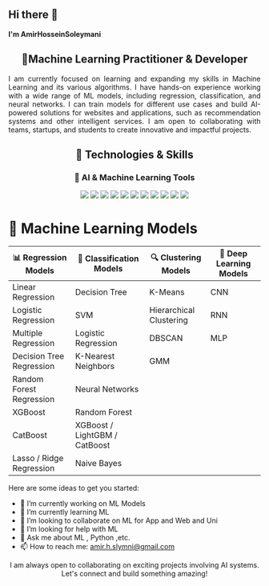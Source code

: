 ## Hi there 👋


**I'm AmirHosseinSoleymani** 
<h2 align="center">🚀Machine Learning Practitioner & Developer</h2>

<p align="justify">
I am currently focused on learning and expanding my skills in Machine Learning and its various algorithms. I have hands-on experience working with a wide range of ML models, including regression, classification, and neural networks. I can train models for different use cases and build AI-powered solutions for websites and applications, such as recommendation systems and other intelligent services. I am open to collaborating with teams, startups, and students to create innovative and impactful projects.
</p>


<h2 align="center">🚀 Technologies & Skills</h2>

<h3 align="center">🧠 AI & Machine Learning Tools</h3>
<p align="center">
  <img src="https://img.shields.io/badge/Python-3776AB?style=for-the-badge&logo=python&logoColor=white" />
  <img src="https://img.shields.io/badge/Jupyter-F37626?style=for-the-badge&logo=jupyter&logoColor=white" />
  <img src="https://img.shields.io/badge/Streamlit-FF4B4B?style=for-the-badge&logo=streamlit&logoColor=white" />
  <img src="https://img.shields.io/badge/TensorFlow-FF6F00?style=for-the-badge&logo=tensorflow&logoColor=white" />
<!--   <img src="https://img.shields.io/badge/PyTorch-EE4C2C?style=for-the-badge&logo=pytorch&logoColor=white" /> -->
  <img src="https://img.shields.io/badge/HuggingFace-FF5C8D?style=for-the-badge&logo=huggingface&logoColor=white" />
  <img src="https://img.shields.io/badge/TQMZ-5C6BC0?style=for-the-badge&logo=tqmz&logoColor=white" />
  <img src="https://img.shields.io/badge/PyCaret-00B5E2?style=for-the-badge&logo=pycaret&logoColor=white" />
  <img src="https://img.shields.io/badge/Keras-D00000?style=for-the-badge&logo=keras&logoColor=white" />
  <img src="https://img.shields.io/badge/Scikitlearn-F7931E?style=for-the-badge&logo=scikitlearn&logoColor=white" />
<!--   <img src="https://img.shields.io/badge/LightGBM-1C5C24?style=for-the-badge&logo=lightgbm&logoColor=white" /> -->
<!--   <img src="https://img.shields.io/badge/OpenCV-5C3EE8?style=for-the-badge&logo=opencv&logoColor=white" /> -->
<!--   <img src="https://img.shields.io/badge/spaCy-1F6F71?style=for-the-badge&logo=spacy&logoColor=white" /> -->
<!--   <img src="https://img.shields.io/badge/NVIDIA%20CUDA-76B900?style=for-the-badge&logo=nvidia&logoColor=white" /> -->
<!--   <img src="https://img.shields.io/badge/MLflow-2076D4?style=for-the-badge&logo=mlflow&logoColor=white" /> -->
  <img src="https://img.shields.io/badge/Google%20Colab-F9AB00?style=for-the-badge&logo=googlecolab&logoColor=white" />
  <img src="https://img.shields.io/badge/AutoML-FF6F00?style=for-the-badge&logo=automl&logoColor=white" />
</p>

# 🚀 Machine Learning Models

<div align="center">

| 📊 **Regression Models** | 🎯 **Classification Models** | 🔍 **Clustering Models** | 🧠 **Deep Learning Models** |
|--------------------------|----------------------------|--------------------------|----------------------------|
| Linear Regression | Decision Tree | K-Means | CNN |
| Logistic Regression | SVM | Hierarchical Clustering | RNN |
| Multiple Regression | Logistic Regression | DBSCAN | MLP |
| Decision Tree Regression | K-Nearest Neighbors | GMM |  |
| Random Forest Regression | Neural Networks |  |  |
| XGBoost | Random Forest |  |  |
| CatBoost | XGBoost / LightGBM / CatBoost |  |  |
| Lasso / Ridge Regression | Naive Bayes |  |  |

</div>






<!-- <h3 align="center">🖥️ Web & Backend Development</h3>
<p align="center">
  <img src="https://cdn.jsdelivr.net/gh/devicons/devicon/icons/django/django-plain.svg" width="40" height="40"/>
  <img src="https://cdn.jsdelivr.net/gh/devicons/devicon/icons/mysql/mysql-original.svg" width="40" height="40"/>
  <img src="https://cdn.jsdelivr.net/gh/devicons/devicon/icons/javascript/javascript-original.svg" width="40" height="40"/>
  <img src="https://cdn.jsdelivr.net/gh/devicons/devicon/icons/vuejs/vuejs-original.svg" width="40" height="40"/>
  <img src="https://cdn.jsdelivr.net/gh/devicons/devicon/icons/bootstrap/bootstrap-original.svg" width="40" height="40"/>
  <img src="https://cdn.jsdelivr.net/gh/devicons/devicon/icons/html5/html5-original.svg" width="40" height="40"/>
  <img src="https://cdn.jsdelivr.net/gh/devicons/devicon/icons/css3/css3-original.svg" width="40" height="40"/>
</p>
-->
Here are some ideas to get you started:

- 🔭 I’m currently working on ML Models
- 🌱 I’m currently learning ML
- 👯 I’m looking to collaborate on ML for App and Web and Uni
- 🤔 I’m looking for help with ML 
- 💬 Ask me about ML , Python ,etc.
- 📫 How to reach me: amir.h.slymni@gmail.com

<p align="center">
  I am always open to collaborating on exciting projects involving AI systems. Let's connect and build something amazing!
</p>

